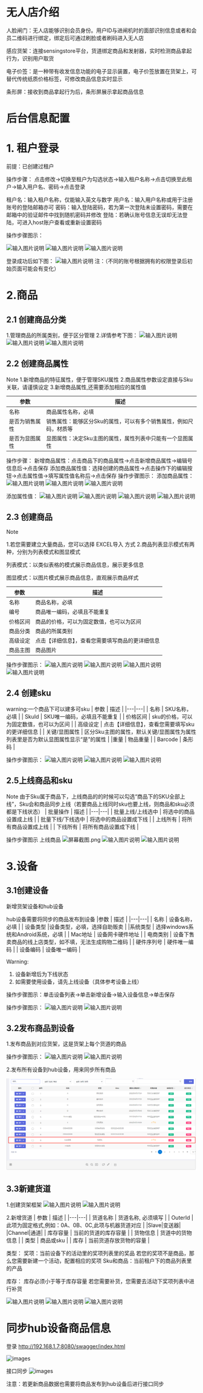 # 无人店介绍
人脸闸门：无人店能够识别会员身份。用户ID与进闸机时的面部识别信息或者和会员二维码进行绑定，绑定后可通过刷脸或者刷码进入无人店

感应货架：连接sensingstore平台，货道绑定商品和发射器，实时检测商品拿起行为，识别用户取货

电子价签：是一种带有收发信息功能的电子显示装置，电子价签放置在货架上，可替代传统纸质价格标签，可修改商品信息实时显示

条形屏：接收到商品拿起行为后，条形屏展示拿起商品信息

# 后台信息配置
# 1. 租户登录
前提：已创建过租户

操作步骤：
点击修改→切换至租户为勾选状态→输入租户名称→点击切换至此租户→输入用户名、密码→点击登录

租户名：输入租户名称，仅能输入英文与数字
用户名：输入用户名称或用于注册账号的登陆邮箱亦可
密码：输入登陆密码，若为第一次登陆未设置密码，需要在邮箱中的验证邮件中找到随机密码并修改
登陆：若确认账号信息无误却无法登陆，可进入host账户查看或重新设置密码

操作步骤图示：

![输入图片说明](https://images.gitee.com/uploads/images/2021/0423/144822_6170c3b9_8867015.png "屏幕截图.png")
![输入图片说明](https://images.gitee.com/uploads/images/2021/0425/152311_0858fe63_8867015.png "屏幕截图.png")
![输入图片说明](https://images.gitee.com/uploads/images/2021/0423/145939_a1cb9f98_8867015.png "屏幕截图.png")

登录成功后如下图：
![输入图片说明](https://images.gitee.com/uploads/images/2021/0423/150208_b5d1f5b9_8867015.png "屏幕截图.png")
注：（不同的账号根据拥有的权限登录后初始页面可能会有变化）


# 2.商品

## 2.1 创建商品分类
1.管理商品的所属类别，便于区分管理
2.详情参考下图：
![输入图片说明](https://images.gitee.com/uploads/images/2021/0521/152558_356eeaec_8867015.png "屏幕截图.png")
![输入图片说明](https://images.gitee.com/uploads/images/2021/0521/153035_d1d05794_8867015.png "屏幕截图.png")
![输入图片说明](https://images.gitee.com/uploads/images/2021/0521/153354_e3ea93b6_8867015.png "屏幕截图.png")

## 2.2 创建商品属性
Note
1.新增商品的特征属性，便于管理SKU属性
2.商品属性参数设定直接与Sku关联，请谨慎设定
3.新增商品属性,还需要添加相应的属性值

| 参数  | 描述  |
|---|---|
|名称   | 商品属性名称，必填  |
| 是否为销售属性  | 销售属性：能够区分Sku的属性，可以有多个销售属性，例如尺码，材质等  |
| 是否为显图属性  | 显图属性：决定Sku主图的属性，属性列表中只能有一个显图属性 |

操作步骤：
新增商品属性：点击商品下的商品属性→点击新增商品属性→编辑号信息后→点击保存
添加商品属性值：选择创建的商品属性→点击操作下的编辑按钮→点击属性值→填写属性值名称后→点击保存
操作步骤图示：
添加商品属性：
![输入图片说明](https://images.gitee.com/uploads/images/2021/0508/153812_6a8769b9_8867015.png "屏幕截图.png")
![输入图片说明](https://images.gitee.com/uploads/images/2021/0508/154333_a583fe68_8867015.png "屏幕截图.png")
![输入图片说明](https://images.gitee.com/uploads/images/2021/0508/154421_826ac943_8867015.png "屏幕截图.png")

添加属性值：
![输入图片说明](https://images.gitee.com/uploads/images/2021/0508/154553_44157f57_8867015.png "屏幕截图.png")
![输入图片说明](https://images.gitee.com/uploads/images/2021/0508/154654_dee059ec_8867015.png "屏幕截图.png")
![输入图片说明](https://images.gitee.com/uploads/images/2021/0521/154552_70dc8b6c_8867015.png "屏幕截图.png")
![输入图片说明](https://images.gitee.com/uploads/images/2021/0508/154857_f5b33eb9_8867015.png "屏幕截图.png")

## 2.3 创建商品
Note

1.若您需要建立大量商品，您可以选择 EXCEL导入 方式
2.商品列表显示模式有两种，分别为列表模式和图显模式

列表模式：以类似表格的模式展示商品信息，展示更多信息

图显模式：以图片模式展示商品信息，直观展示商品样式

| 参数  | 描述  |
|---|---|
|名称   | 商品名称，必填  |
| 编号  | 商品唯一编码，必填且不能重复 |
| 价格区间  | 商品的价格，可以为固定数值，也可以为区间  |
| 商品分类  | 商品的所属类别  |
| 高级设定  | 点击【详细信息】，查看您需要填写商品的更详细信息  |
| 商品主图  | 商品图片  |


操作步骤图示：
![输入图片说明](https://images.gitee.com/uploads/images/2021/0521/160620_2d98a7ca_8867015.png "屏幕截图.png")
![输入图片说明](https://images.gitee.com/uploads/images/2021/0521/160933_b469c44e_8867015.png "屏幕截图.png")
![输入图片说明](https://images.gitee.com/uploads/images/2021/0521/161323_3078e220_8867015.png "屏幕截图.png")
![输入图片说明](https://images.gitee.com/uploads/images/2021/0521/161516_c626a826_8867015.png "屏幕截图.png")

## 2.4 创建sku
warning:一个商品下可以建多可sku
| 参数  | 描述  |
|---|---|
| 名称  | SKU名称，必填  |
| SkuId  | SKU唯一编码，必填且不能重复  |
| 价格区间  | sku的价格，可以为固定数值，也可以为区间  |
|  高级设定 | 点击【详细信息】，查看您需要填写sku的更详细信息  |
| 关键/显图属性  | 区分Sku主图的属性，默认关键/显图属性为属性列表里是否为默认显图属性显示“是”的属性  |
|重量   | 物品重量  |
| Barcode  | 条形码  |


操作步骤图示：
![输入图片说明](https://images.gitee.com/uploads/images/2021/0521/161730_1456e7bc_8867015.png "屏幕截图.png")
![输入图片说明](https://images.gitee.com/uploads/images/2021/0521/162818_d01c13f7_8867015.png "屏幕截图.png")
![输入图片说明](https://images.gitee.com/uploads/images/2021/0521/163817_bf15c532_8867015.png "屏幕截图.png")


## 2.5上线商品和sku
Note
由于Sku属于商品下，上线商品的的时候可以勾选“商品下的SKU全部上线”，Sku会和商品同步上线（若要商品上线同时sku也要上线，则商品和sku必须都是下线状态）
| 批量操作  | 描述  |
|---|---|
| 批量上线/上线选中  | 将选中的商品设置成上线  |
| 批量下线/下线选中  |  将选中的商品设置成下线 |
| 上线所有  | 将所有商品设置成上线  |
| 下线所有  | 将所有商品设置成下线  |

操作步骤图示
上线商品
![](https://images.gitee.com/uploads/images/2021/0527/135649_acf7a483_8867015.png "屏幕截图.png")
![输入图片说明](https://images.gitee.com/uploads/images/2021/0527/135901_ee872f07_8867015.png "屏幕截图.png")
![输入图片说明](https://images.gitee.com/uploads/images/2021/0527/140018_398f54c7_8867015.png "屏幕截图.png")


# 3.设备
## 3.1创建设备

新增货架设备和hub设备

hub设备需要将同步的商品发布到设备
|参数   | 描述  |
|---|---|
| 名称  | 设备名称，必填  |
| 设备类型  |设备类型，必填，选择自助贩卖   |
|系统类型   | 选择windows系统和Android系统，必填  |
| Mac地址  | 设备网卡硬件地址  |
| 电商类别  | 设备下售卖商品的线上店类型，如不填，无法生成购物二维码  |
| 硬件序列号  | 硬件唯一编码  |
| 设备编码  | 设备唯一编码  |


Warning:
1. 设备新增后为下线状态
2. 如需要使用设备，请先上线设备（具体参考设备上线）

操作步骤图示：单击设备列表→单击新增设备→输入设备信息→单击保存

操作步骤图示：
![输入图片说明](https://images.gitee.com/uploads/images/2021/0512/154509_2a12a351_8867015.png "屏幕截图.png")
![输入图片说明](https://images.gitee.com/uploads/images/2021/0512/154654_1f8e0f53_8867015.png "屏幕截图.png")

## 3.2发布商品到设备

1.发布商品到对应货架，这是货架上每个货道的商品

操作步骤图示：
![输入图片说明](https://images.gitee.com/uploads/images/2021/0527/113959_a50cdeb4_8867015.png "屏幕截图.png")
![输入图片说明](https://images.gitee.com/uploads/images/2021/0527/114554_ba7430d4_8867015.png "屏幕截图.png")

2.发布所有设备到hub设备，用来同步所有商品

![images](/Docs/UnmannedShop/images/Huojia/4.png)


## 3.3新建货道
1.创建货架框架
![输入图片说明](https://images.gitee.com/uploads/images/2021/0603/134723_cb3f9ce2_8867015.png "屏幕截图.png")
![输入图片说明](https://images.gitee.com/uploads/images/2021/0603/135105_21267d96_8867015.png "屏幕截图.png")

2.新增货道
| 参数  | 描述  |
|---|---|
| 货道名称  | 货道名称, 必须填写  |
| OuterId  | 此项为固定格式,例如：0A、0B、0C,此项与机器货道对应  |
|Slave|变送器|
|Channel|通道|
| 库存容量  | 当前的货道的库存容量  |
| 货物信息  | 货道中的货物信息  |
| 类型  |  商品或sku |
| 库存  | 当前货道存放货物的容量  |

类型：
奖项：当前设备下的活动里的奖项列表里的奖品
若您的奖项不是商品，那么您需要新建一个活动，配置相应的奖项
Sku和商品：当前租户下的商品列表里的产品

库存：
库存必须小于等于库存容量
若您需要补货，您需要去活动下奖项列表中进行补货

![输入图片说明](https://images.gitee.com/uploads/images/2021/0603/140317_1e0f1d03_8867015.png "屏幕截图.png")
![输入图片说明](https://foruda.gitee.com/images/1680767999243027044/c6b3a52b_8867015.png "屏幕截图")
![输入图片说明](https://foruda.gitee.com/images/1680768121993165097/d5a7f845_8867015.png "屏幕截图")

# 同步hub设备商品信息
登录
http://192.168.1.7:8080/swagger/index.html

![images](https://sensingstore.oss-cn-shanghai.aliyuncs.com/Troncell/Knowledge/Docs/UnmannedShop/images/Huojia/5.png)

接口同步
![images](https://sensingstore.oss-cn-shanghai.aliyuncs.com/Troncell/Knowledge/Docs/UnmannedShop/images/Huojia/6.png)

注意：若更新商品数据也需要将商品发布到hub设备后进行接口同步